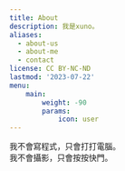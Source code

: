 ```yaml
---
title: About
description: 我是xuno。
aliases:
  - about-us
  - about-me
  - contact
license: CC BY-NC-ND
lastmod: '2023-07-22'
menu:
    main: 
        weight: -90
        params:
            icon: user
---
```


我不會寫程式，只會打打電腦。  
我不會攝影，只會按按快門。